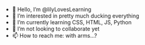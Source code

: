 - 👋 Hello, I’m @lilyLovesLearning
- 👀 I’m interested in pretty much ducking everything
- 🌱 I’m currently learning CSS, HTML, JS, Python
- 💞️ I’m not looking to collaborate yet
- 📫 How to reach me: with arms...?

<!---
lilyLovesLearning/lilyLovesLearning is a ✨ special ✨ repository because its `README.md` (this file) appears on your GitHub profile.
You can click the Preview link to take a look at your changes.
--->
